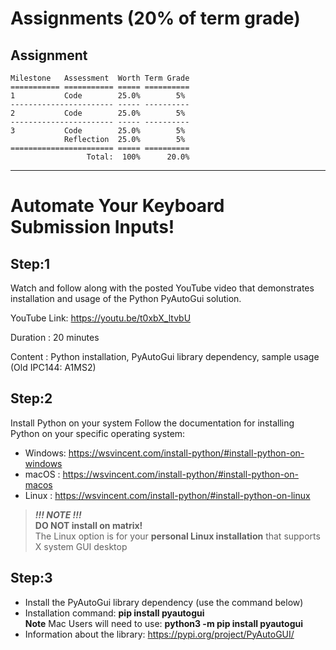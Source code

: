 # Assignments (20% of term grade)

## Assignment
```
Milestone   Assessment  Worth Term Grade
=========== =========== ===== ==========
1           Code        25.0%        5%
----------------------- ----- ----------
2           Code        25.0%        5%
----------------------- ----- ----------
3           Code        25.0%        5%
            Reflection  25.0%        5%
======================= ===== ==========
                 Total:  100%      20.0%
```
****

# Automate Your Keyboard Submission Inputs!

## Step:1
Watch and follow along with the posted YouTube video that demonstrates installation and usage of the Python PyAutoGui solution.

YouTube Link: https://youtu.be/t0xbX_ltvbU

Duration    : 20 minutes

Content     : Python installation, PyAutoGui library dependency, sample usage (Old IPC144: A1MS2)

## Step:2

Install Python on your system
Follow the documentation for installing Python on your specific operating system:

- Windows: https://wsvincent.com/install-python/#install-python-on-windows
- macOS  : https://wsvincent.com/install-python/#install-python-on-macos
- Linux  : https://wsvincent.com/install-python/#install-python-on-linux

>***!!! NOTE !!!***<br>
>**DO NOT install on matrix!**<br>
The Linux option is for your **personal Linux installation** that supports X system GUI desktop


## Step:3

- Install the PyAutoGui library dependency (use the command below)
- Installation command: **pip install pyautogui** <br>
  **Note** Mac Users will need to use: **python3 -m pip install pyautogui**
- Information about the library: https://pypi.org/project/PyAutoGUI/
